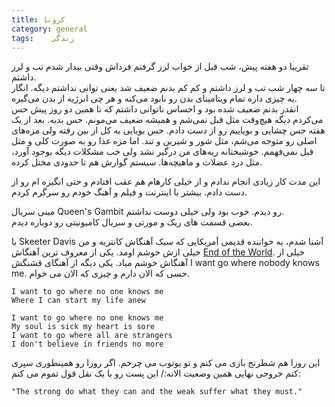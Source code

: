 ```yaml
---
title: کرونا
category: general
tags:    زندگی 
---
```






تقریبا دو هفته پیش، شب قبل از خواب لرز گرفتم فرداش وقتی بیدار شدم تب و لرز داشتم. <br/>
تا سه چهار شب تب و لرز داشتم و کم کم بدنم ضعیف شد یعنی توانی نداشتم دیگه. انگار یه چیزی داره تمام ویتامینای بدن رو نابود می‌کنه و هر چی انرژیه از بدن می‌گیره. <br/>
انقدر بدنم ضعیف شده بود و احساس ناتوانی داشتم که تا همین دو روز پیش حس می‌کردم دیگه هیچ‌وقت مثل قبل نمی‌شم و همیشه ضعیف می‌مونم. حس بدیه. بعد از یک هفته حس چشایی و بویاییم رو از دست دادم. حس بویایی به کل از بین رفته ولی مزه‌های اصلی رو متوجه می‌شم، مثل شور و شیرین و تند. اما مزه غذا رو به صورت کلی و مثل قبل نمی‌فهمم.
خوشبختانه ریه‌های من درگیر نشد ولی خب مشکلات دیگه بوجود آورد، مثل درد عضلات و ماهیچه‌ها.
سیستم گوارش هم تا حدودی مختل کرده. 

این مدت کار زیادی انجام ندادم و از خیلی کارهام هم عقب افتادم و حتی انگیزه ام رو از دست دادم. بیشتر با اینترنت و فیلم و آهنگ خودم رو سرگرم کردم.

مینی سریال Queen's Gambit رو دیدم. خوب بود ولی خیلی دوست نداشتم.<br/>
بعضی قسمت های ریک و مورتی  و سریال کامیونیتی رو دوباره دیدم. 
 
با Skeeter Davis آشنا شدم، یه خواننده قدیمی آمریکایی که سبک آهنگاش کانتریه و من خیلی ازش خوشم اومد. یکی از معروف ترین آهنگاش [End of the World](https://www.youtube.com/watch?v=xHa6a3FtPJg). خیلی از آهنگاش خوشم میاد. یکی دیگه از آهنگای قشنگش I want go where nobody knows me. حسی که الان دارم و چیزی که الان می خوام.

    I want to go where no one knows me
    Where I can start my life anew
    
    I want to go where no one knows me
    My soul is sick my heart is sore
    I want to go where all are strangers
    I don't believe in friends no more


این روزا هم شطرنج بازی می کنم و تو یوتوب می چرخم. اگر روزا رو همینطوری سپری کنم خروجی نهایی همین وضعیت الانه:/ این پست رو با یک نقل قول تموم می کنم:

    "The strong do what they can and the weak suffer what they must."













